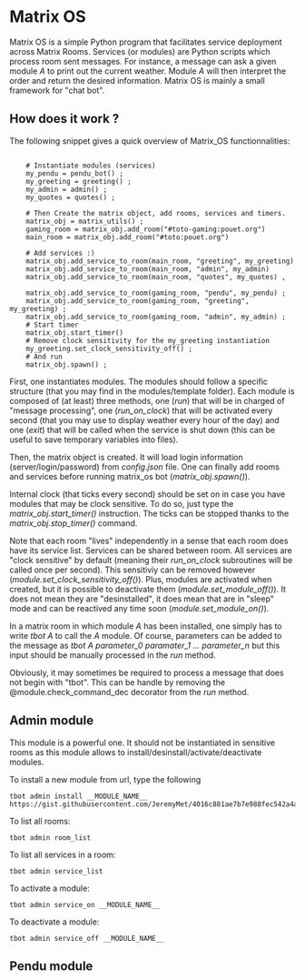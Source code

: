 # Matrix OS

Matrix OS is a simple Python program that facilitates service deployment across Matrix Rooms.
Services (or modules) are Python scripts which process room sent messages. For instance, a message can ask a given module *A* to print out the current weather. Module *A* will then interpret the order and return the desired information. Matrix OS is mainly a small framework for "chat bot".

## How does it work ?

The following snippet gives a quick overview of Matrix_OS functionnalities:

```pyton

    # Instantiate modules (services)
    my_pendu = pendu_bot() ;
    my_greeting = greeting() ;
    my_admin = admin() ;
    my_quotes = quotes() ;
    
    # Then Create the matrix object, add rooms, services and timers.
    matrix_obj = matrix_utils() ;
    gaming_room = matrix_obj.add_room("#toto-gaming:pouet.org")
    main_room = matrix_obj.add_room("#toto:pouet.org")
    
    # Add services :)
    matrix_obj.add_service_to_room(main_room, "greeting", my_greeting)
    matrix_obj.add_service_to_room(main_room, "admin", my_admin)
    matrix_obj.add_service_to_room(main_room, "quotes", my_quotes) ,

    matrix_obj.add_service_to_room(gaming_room, "pendu", my_pendu) ;
    matrix_obj.add_service_to_room(gaming_room, "greeting", my_greeting) ;
    matrix_obj.add_service_to_room(gaming_room, "admin", my_admin) ;
    # Start timer
    matrix_obj.start_timer()
    # Remove clock sensitivity for the my_greeting instantiation
    my_greeting.set_clock_sensitivity_off() ;
    # And run
    matrix_obj.spawn() ;
 ```
First, one instantiates modules. The modules should follow a specific structure (that you may find in the modules/template folder). Each module is composed of (at least) three methods, one (*run*) that will be in charged of "message processing", one (*run_on_clock*) that will be activated every second (that you may use to display weather every hour of the day) and one (*exit*) that will be called when the service is shut down (this can be useful to save temporary variables into files).

Then, the matrix object is created. It will load login information (server/login/password) from *config.json* file.
One can finally add rooms and services before running matrix_os bot (*matrix_obj.spawn()*).

Internal clock (that ticks every second) should be set on in case you have modules that may be clock sensitive. To do so, just type the *matrix_obj.start_timer()* instruction. The ticks can be stopped thanks to the *matrix_obj.stop_timer()* command.

Note that each room "lives" independently in a sense that each room does have its service list. Services can be shared between room. All services are "clock sensitive" by default (meaning their *run_on_clock* subroutines will be called once per second). This sensitiviy can be removed however (*module.set_clock_sensitivity_off()*). Plus, modules are activated when created, but it is possible to deactivate them (*module.set_module_off()*). It does not mean they are "desinstalled", it does mean that are in "sleep" mode and can be reactived any time soon (*module.set_module_on()*).

In a matrix room in which module *A* has been installed, one simply has to write *tbot A* to call the *A* module.
Of course, parameters can be added to the message as *tbot A parameter_0 paramater_1 ... parameter_n* but this input should be manually processed in the *run* method. 

Obviously, it may sometimes be required to process a message that does not begin with "tbot". This can be handle by removing the  @module.check_command_dec decorator from the *run* method.

## Admin module

This module is a powerful one. It should not be instantiated in sensitive rooms as this module allows to install/desinstall/activate/deactivate modules.  

To install a new module from url, type the following
```
tbot admin install __MODULE_NAME__ https://gist.githubusercontent.com/JeremyMet/4016c881ae7b7e988fec542a4a04e470/raw/8faafe527e69cce48bbf1c9fc2e4b624b1bee5bc/template.py
```

To list all rooms:
```
tbot admin room_list
```

To list all services in a room:
```
tbot admin service_list
```

To activate a module:
```
tbot admin service_on __MODULE_NAME__
```

To deactivate a module:
```
tbot admin service_off __MODULE_NAME__
```

## Pendu module


